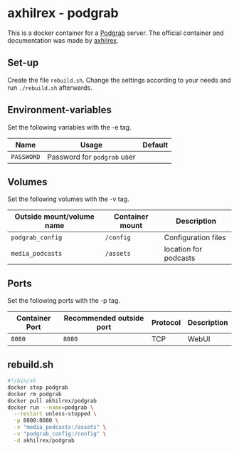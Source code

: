 # axhilrex - podgrab

This is a docker container for a [Podgrab](../podgrab.md)
server.
The official container and documentation was made by
[axhilrex](https://github.com/akhilrex/podgrab).

## Set-up

Create the file `rebuild.sh`.
Change the settings according to your needs and run `./rebuild.sh` afterwards.

## Environment-variables

Set the following variables with the -e tag.

| Name       | Usage                         | Default |
| ---------- | ----------------------------- | ------- |
| `PASSWORD` | Password for `podgrab` user   |         |

## Volumes

Set the following volumes with the -v tag.

| Outside mount/volume name | Container mount | Description             |
| ------------------------- | --------------- | ----------------------- |
| `podgrab_config`          | `/config`       | Configuration files     |
| `media_podcasts`          | `/assets`       | location for podcasts   |

## Ports

Set the following ports with the -p tag.

| Container Port | Recommended outside port | Protocol | Description |
| -------------- | ------------------------ | -------- | ----------- |
| `8080`         | `8080`                   | TCP      | WebUI       |

## rebuild.sh

```sh
#!/bin/sh
docker stop podgrab
docker rm podgrab
docker pull akhilrex/podgrab
docker run --name=podgrab \
  --restart unless-stopped \
  -p 8000:8080 \
  -v "media_podcasts:/assets" \
  -v "podgrab_config:/config" \
  -d akhilrex/podgrab
```
